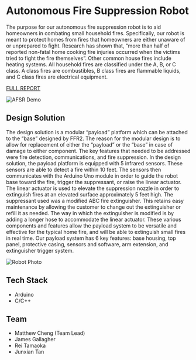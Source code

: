 # Autonomous Fire Suppression Robot

The purpose for our autonomous fire suppression robot is to aid homeowners in combating small household fires. Specifically, our robot is meant to protect homes from fires that homeowners are either unaware of or unprepared to fight. Research has shown that, “more than half of reported non-fatal home cooking fire injuries occurred when the victims tried to fight the fire themselves”. Other common house fires include heating systems. All household fires are classified under the A, B, or C class. A class fires are combustibles, B class fires are flammable liquids, and C class fires are electrical equipment.

[FULL REPORT](https://matthewcheng.carbonmade.com/projects/7128857) 

![AFSR Demo](./photos/AFSR-demo-2.gif)

## Design Solution

The design solution is a modular “payload” platform which can be attached to the “base” designed by FFR2. The reason for the modular design is to allow for replacement of either the “payload” or the “base” in case of damage to either component. The key features that needed to be addressed were fire detection, communications, and fire suppression. In the design solution, the payload platform is equipped with 5 infrared sensors. These sensors are able to detect a fire within 10 feet. The sensors then communicates with the Arduino Uno module in order to guide the robot base toward the fire, trigger the suppressant, or raise the linear actuator. The linear actuator is used to elevate the suppression nozzle in order to extinguish fires at an elevated surface approximately 5 feet high. The suppressant used was a modified ABC fire extinguisher. This retains easy maintenance by allowing the customer to change out the extinguisher or refill it as needed. The way in which the extinguisher is modified is by adding a longer hose to accommodate the linear actuator. These various components and features allow the payload system to be versatile and effective for the typical home fire, and will be able to extinguish small fires in real time. Our payload system has 6 key features: base housing, top panel, protective casing, sensors and software, arm extension, and extinguisher trigger system.

![Robot Photo](./photos/AFSR-1.png)

## Tech Stack
* Arduino
* C/C++

## Team
* Matthew Cheng (Team Lead)
* James Gallagher
* Rei Tamaoka 
* Junxian Tan
